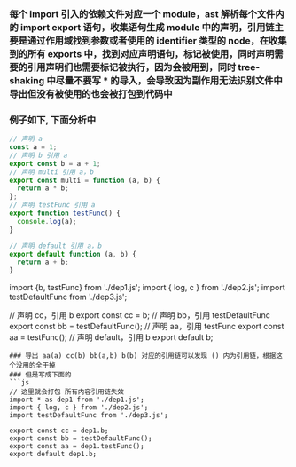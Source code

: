 
### 每个 import 引入的依赖文件对应一个 module，ast 解析每个文件内的 import export 语句，收集语句生成 module 中的声明，引用链主要是通过作用域找到参数或者使用的 identifier 类型的 node，在收集到的所有 exports 中，找到对应声明语句，标记被使用，同时声明需要的引用声明们也需要标记被执行，因为会被用到，同时 tree-shaking 中尽量不要写 * 的导入，会导致因为副作用无法识别文件中导出但没有被使用的也会被打包到代码中
### 例子如下, 下面分析中
```dep1.js
// 声明 a
const a = 1;
// 声明 b 引用 a
export const b = a + 1;
// 声明 multi 引用 a，b
export const multi = function (a, b) {
  return a * b;
};
// 声明 testFunc 引用 a
export function testFunc() {
  console.log(a);
}

// 声明 default 引用 a，b
export default function (a, b) {
  return a + b;
}
```
import {b, testFunc} from './dep1.js';
import { log, c } from './dep2.js';
import testDefaultFunc from './dep3.js';

// 声明 cc，引用 b
export const cc = b;
// 声明 bb，引用 testDefaultFunc
export const bb = testDefaultFunc();
// 声明 aa，引用 testFunc
export const aa = testFunc();
// 声明 default，引用 b
export default b;
```
### 导出 aa(a) cc(b) bb(a,b) b(b) 对应的引用链可以发现 () 内为引用链，根据这个没用的全干掉
### 但是写成下面的
```js
// 这里就会打包 所有内容引用链失效
import * as dep1 from './dep1.js';
import { log, c } from './dep2.js';
import testDefaultFunc from './dep3.js';

export const cc = dep1.b;
export const bb = testDefaultFunc();
export const aa = dep1.testFunc();
export default dep1.b;


```
